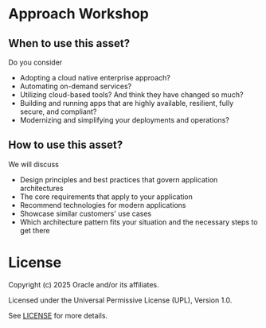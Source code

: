 # Approach Workshop

## When to use this asset?
Do you consider
- Adopting a cloud native enterprise approach?
- Automating on-demand services?
- Utilizing cloud-based tools? And think they have changed so much?
- Building and running apps that are highly available, resilient, fully secure, and compliant?
- Modernizing and simplifying your deployments and operations?

## How to use this asset?
We will discuss
- Design principles and best practices that govern application architectures
- The core requirements that apply to your application
- Recommend technologies for modern applications
- Showcase similar customers' use cases
- Which architecture pattern fits your situation and the necessary steps to get there

# License
 
Copyright (c) 2025 Oracle and/or its affiliates.
 
Licensed under the Universal Permissive License (UPL), Version 1.0.
 
See [LICENSE](https://github.com/oracle-devrel/technology-engineering/blob/main/LICENSE) for more details.
